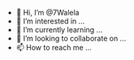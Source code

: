 - 👋 Hi, I’m @7Walela
- 👀 I’m interested in ...
- 🌱 I’m currently learning ...
- 💞️ I’m looking to collaborate on ...
- 📫 How to reach me ...

<!---
7Walela/7Walela is a ✨ special ✨ repository because its `README.md` (this file) appears on your GitHub profile.
You can click the Preview link to take a look at your changes.
--->
